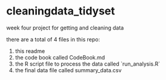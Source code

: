 # cleaningdata_tidyset
week four project for getting and cleaning data

there are a total of 4 files in this repo:
<ol><li>this readme
<li>the code book called CodeBook.md
<li>the R script file to process the data called `run_analysis.R`
<li>the final data file called summary_data.csv</ol>

